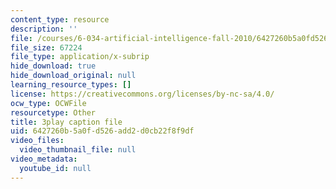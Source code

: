 ```yaml
---
content_type: resource
description: ''
file: /courses/6-034-artificial-intelligence-fall-2010/6427260b5a0fd526add2d0cb22f8f9df_l-tzjenXrvI.srt
file_size: 67224
file_type: application/x-subrip
hide_download: true
hide_download_original: null
learning_resource_types: []
license: https://creativecommons.org/licenses/by-nc-sa/4.0/
ocw_type: OCWFile
resourcetype: Other
title: 3play caption file
uid: 6427260b-5a0f-d526-add2-d0cb22f8f9df
video_files:
  video_thumbnail_file: null
video_metadata:
  youtube_id: null
---
```

